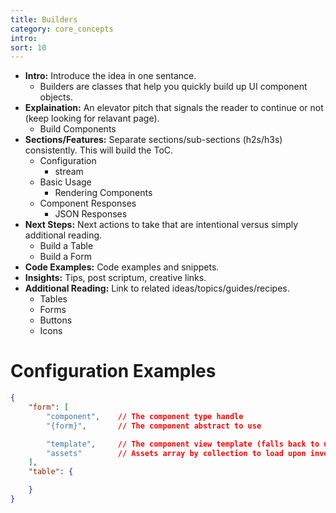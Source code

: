 ```yaml
---
title: Builders
category: core_concepts
intro: 
sort: 10
---
```


- **Intro:** Introduce the idea in one sentance.
    - Builders are classes that help you quickly build up UI component objects.
- **Explaination:** An elevator pitch that signals the reader to continue or not (keep looking for relavant page).
    - Build Components
- **Sections/Features:** Separate sections/sub-sections (h2s/h3s) consistently. This will build the ToC.
    - Configuration
        - stream
    - Basic Usage
        - Rendering Components
    - Component Responses
        - JSON Responses
- **Next Steps:** Next actions to take that are intentional versus simply additional reading.
    - Build a Table
    - Build a Form
- **Code Examples:** Code examples and snippets.
- **Insights:** Tips, post scriptum, creative links.
- **Additional Reading:** Link to related ideas/topics/guides/recipes.
    - Tables
    - Forms
    - Buttons
    - Icons


# Configuration Examples

```json
{
    "form": [
        "component",    // The component type handle
        "{form}",       // The component abstract to use

        "template",     // The component view template (falls back to ui::component/component)
        "assets"        // Assets array by collection to load upon invokation of the component.
    ],
    "table": {

    }
}
```
